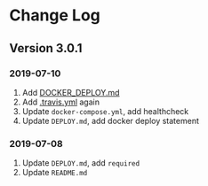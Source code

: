 # Change Log

## Version 3.0.1

### 2019-07-10

1. Add [DOCKER_DEPLOY.md](./DOCKER_DEPLOY.md)
2. Add [.travis.yml](./.travis.yml) again
3. Update `docker-compose.yml`, add healthcheck
4. Update `DEPLOY.md`, add docker deploy statement

### 2019-07-08

1. Update `DEPLOY.md`, add `required`
2. Update `README.md`
